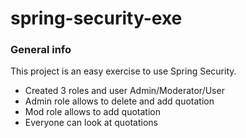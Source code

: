 # spring-security-exe
### General info
This project is an easy exercise to use Spring Security.
* Created 3 roles and user Admin/Moderator/User
* Admin role allows to delete and add quotation
* Mod role allows to add quotation
* Everyone can look at quotations
